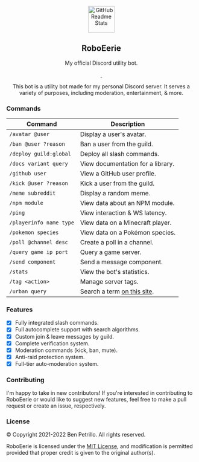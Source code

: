 <p align="center">
    <img width="70px" src="https://raw.githubusercontent.com/Eerie6560/Archives/main/images/icons/RoboEerie.png" align="center" alt="GitHub Readme Stats" />
    <h2 align="center">RoboEerie</h2>
</p>

<p align="center">
    My official Discord utility bot.
</p>

<p align="center">
    <a href="https://ponjo.club/discord">
      <img src="https://img.shields.io/badge/Discord-Join%20for%20support!-blue?style=for-the-badge&logo=discord&logoColor=white" alt=""/>
    </a>
    <a href="https://eerie.codes">
      <img src="https://img.shields.io/badge/Supports%20-Node.js%20v16.0+-gray.svg?colorA=61c265&colorB=4CAF50&style=for-the-badge&logo=node.js&logoColor=white" alt=""/>
    </a>
</p>

<p align="center">
    This bot is a utility bot made for my personal Discord server. It serves a variety of purposes,
    including moderation, entertainment, & more.
</p>

### Commands

| Command | Description |
| ----------- | ----------- |
| `/avatar @user` | Display a user's avatar. |
| `/ban @user ?reason`  | Ban a user from the guild. |
| `/deploy guild:global` | Deploy all slash commands. |
| `/docs variant query` | View documentation for a library. |
| `/github user` | View a GitHub user profile. |
| `/kick @user ?reason` | Kick a user from the guild. |
| `/meme subreddit` | Display a random meme. |
| `/npm module` | View data about an NPM module. |
| `/ping` | View interaction & WS latency. |
| `/playerinfo name type` | View data on a Minecraft player. |
| `/pokemon species` | View data on a Pokémon species. |
| `/poll @channel desc` | Create a poll in a channel. |
| `/query game ip port` | Query a game server. |
| `/send component` | Send a message component. |
| `/stats` | View the bot's statistics. |
| `/tag <action>` | Manage server tags. |
| `/urban query` | Search a term [on this site](https://urbandictionary.com).

### Features
 
- [x] Fully integrated slash commands.
- [x] Full autocomplete support with search algorithms.
- [x] Custom join & leave messages by guild.
- [x] Complete verification system.
- [x] Moderation commands (kick, ban, mute). 
- [x] Anti-raid protection system.
- [x] Full-tier auto-moderation system.

### Contributing
I'm happy to take in new contributors! If you're interested in contributing to RoboEerie or would like to suggest new features, feel free to make a pull request or create an issue, respectively.

### License

© Copyright 2021-2022 Ben Petrillo. All rights reserved.
 
RoboEerie is licensed under the [MIT License](https://www.mit.edu/~amini/LICENSE.md), and modification is permitted provided that proper credit is given to the original author(s).